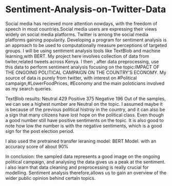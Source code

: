# Sentiment-Analysis-on-Twitter-Data
Social media has recieved more attention nowdays, with the freedom of speech in most countries.Social media users are expressing their views widely on social media platforms.
Twitter is among the social media platforms gaining popularity.
Developing a program for sentiment analysis is an approach to be used to computationally measure  perceptions of targeted groups.
I will be using sentiment analysis tools like TextBlob and machine learning,with BERT.
My project here involves collection of data from twiter,related tweets across Kenya.
I then , after data preprocessing, use this data to perform sentiment analysis focusing on the topic:IMPACT OF THE ONGOING POLITICAL CAMPAIGN ON THE COUNTRY'S ECONOMY.
My source of data is purely from twitter, with interest on #Political campaign,#LowerFoodPrices, #Economy  and the main poloticians involved as my search queries.
  
  
 TextBlob results: Neutral     429
                   Positive    375
                   Negative    196
 Out of the samples, we can see a highest number are Neutral on the topic. I assumed maybe it is because of the previous political histroy in the country, and it can also be a sign that many citizens have lost hope on the political class. Even though a good number still have positive sentiments on the topic. It is also good to note how low the number is with the negative sentiments, which is a good sign for the post election period. 
 
 I also used the pretrained transfer leraning model: BERT Model.
 with an accuracy score of about 90% 
 
 
 
 In conclusion: the sampled data represents a good image on the ongoing political campaign, and analysing the data gives us a peak at the sentiment.
               i also learn that data cleaning and preprocessing is really crucial for modelling.
 Sentiment analysis therefore,allows us to gain an overview of the wider public opinion behind certain topics.                 
 
                   



